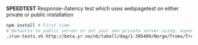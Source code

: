 ﻿
**SPEEDTEST** 
Response-/latency test which uses webpagetest on either private or public installation
```bash
npm install # First time
# Defaults to public server or set your own private server using; export speedtestserver='yourpagetestserver' 
./run-tests.sh http://beta.yr.no/nb/tabell/dag/1-305409/Norge/Troms/Troms%C3%B8/Troms%C3%B8 <yourapikey>
```
